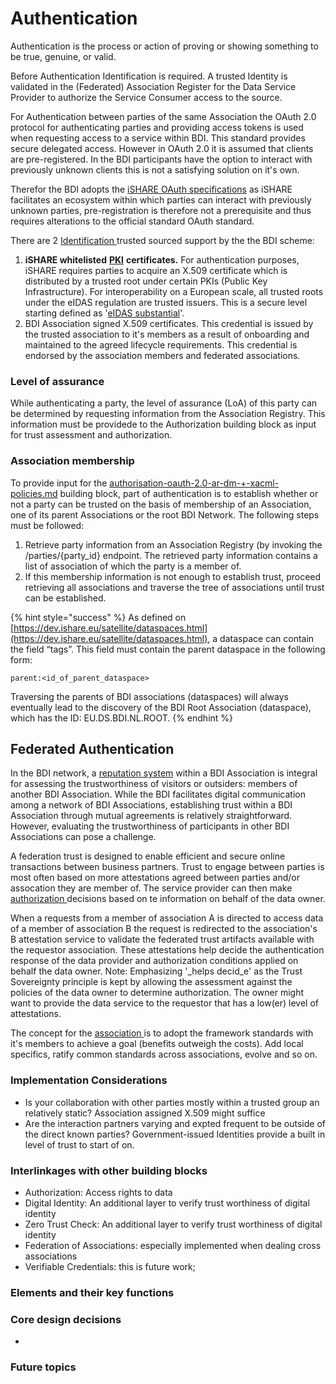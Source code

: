 # Authentication

Authentication is the process or action of proving or showing something to be true, genuine, or valid.

Before Authentication Identification is required. A trusted Identity is validated in the (Federated) Association Register for the Data Service Provider to authorize the Service Consumer access to the source.

For Authentication between parties of the same Association the OAuth 2.0 protocol for authenticating parties and providing access tokens is used when requesting access to a service within BDI. This standard provides secure delegated access. However in OAuth 2.0 it is assumed that clients are pre-registered. In the BDI participants have the option to interact with previously unknown clients this is not a satisfying solution on it's own.

Therefor the BDI adopts the [iSHARE OAuth specifications](https://ishareworks.atlassian.net/wiki/spaces/IS/pages/75235411/OAuth+2.0) as iSHARE facilitates an ecosystem within which parties can interact with previously unknown parties, pre-registration is therefore not a prerequisite and thus requires alterations to the official standard OAuth standard.

There are 2 [Identification ](digital-identity.md)trusted sourced support by the the BDI scheme:

1. **iSHARE whitelisted** [**PKI**](https://ishareworks.atlassian.net/wiki/spaces/IS/pages/70222163/PKI) **certificates.** For authentication purposes, iSHARE requires parties to acquire an X.509 certificate which is distributed by a trusted root under certain PKIs (Public Key Infrastructure). For interoperability on a European scale, all trusted roots under the eIDAS regulation are trusted issuers. This is a secure level starting defined as '[eIDAS substantial](https://ec.europa.eu/digital-building-blocks/sites/display/DIGITAL/eIDAS+Levels+of+Assurance)'.
2. BDI Association signed X.509 certificates. This credential is issued by the trusted association to it's members as a result of onboarding and maintained to the agreed lifecycle requirements. This credential is endorsed by the association members and federated associations.&#x20;

### Level of assurance

While authenticating a party, the level of assurance (LoA) of this party can be determined by requesting information from the Association Registry. This information must be providede to the Authorization building block as input for trust assessment and authorization.

### Association membership

To provide input for the [authorisation-oauth-2.0-ar-dm-+-xacml-policies.md](authorisation-oauth-2.0-ar-dm-+-xacml-policies.md "mention") building block, part of authentication is to establish whether or not a party can be trusted on the basis of membership of an Association, one of its parent Associations or the root BDI Network. The following steps must be followed:&#x20;

1. Retrieve party information from an Association Registry (by invoking the /parties/{party\_id} endpoint. The retrieved party information contains a list of association of which the party is a member of.&#x20;
2. If this membership information is not enough to establish trust, proceed retrieving all associations and traverse the tree of associations until trust can be established.&#x20;

{% hint style="success" %}
As defined on [https://dev.ishare.eu/satellite/dataspaces.html](https://dev.ishare.eu/satellite/dataspaces.html), a dataspace can contain the field “tags”. This field must contain the parent dataspace in the following form:

`parent:<id_of_parent_dataspace>`

Traversing the parents of BDI associations (dataspaces) will always eventually lead to the discovery of the BDI Root Association (dataspace), which has the ID: EU.DS.BDI.NL.ROOT.
{% endhint %}

## Federated Authentication

In the BDI network, a [reputation system](business-partner-reputation-model.md) within a BDI Association is integral for assessing the trustworthiness of visitors or outsiders: members of another BDI Association. While the BDI facilitates digital communication among a network of BDI Associations, establishing trust within a BDI Association through mutual agreements is relatively straightforward. However, evaluating the trustworthiness of participants in other BDI Associations can pose a challenge.

A federation trust is designed to enable efficient and secure online transactions between business partners. Trust to engage between parties is most often based on more attestations agreed between parties and/or assocation they are member of. The service provider can then make [authorization ](broken-reference)decisions based on te information on behalf of the data owner.

When a requests from a member of association A is directed to access data of a member of association B the request is redirected to the association's B attestation service to validate the federated trust artifacts available with the requestor association. These attestations help decide the authentication response of the data provider and authorization conditions applied on behalf the data owner. Note: Emphasizing '_helps decid_e' as the Trust Sovereignty principle is kept by allowing the assessment against the policies of the data owner to determine authorization. The owner might want to provide the data service to the requestor that has a low(er) level of attestations.

The concept for the [association ](federation-of-associations.md)is to adopt the framework standards with it's members to achieve a goal (benefits outweigh the costs). Add local specifics, ratify common standards across associations, evolve and so on.



### Implementation Considerations&#x20;

* Is your collaboration with other parties mostly within a trusted group an relatively static? Association assigned X.509 might suffice
* Are the interaction partners varying and expted frequent to be outside of the direct known parties? Government-issued Identities provide a built in level of trust to start of on.

### Interlinkages with other building blocks

* Authorization: Access rights to data
* Digital Identity: An additional layer to verify trust worthiness of digital identity
* Zero Trust Check: An additional layer to verify trust worthiness of digital identity
* Federation of Associations: especially implemented when dealing cross associations
* Verifiable Credentials: this is future work;

### Elements and their key functions

&#x20;

### Core design decisions

* &#x20;

### Future topics

&#x20;

